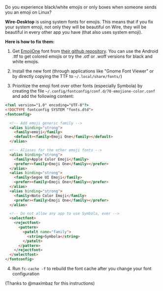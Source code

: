 Do you experience black/white emojis or only boxes when someone sends you an emoji on Linux?

**Wire-Desktop** is using system fonts for emojis. This means that if you fix your system emoji, not only they will be beautiful on Wire, they will be beautiful in every other app you have (that also uses system emoji).

**Here is how to fix them:**

1. Get [EmojiOne](https://emojione.com) font from [their github repository](https://github.com/emojione/emojione/tree/master/extras/fonts). You can use the Android .ttf to get colored emojis or try the .otf or .woff versions for black and white emojis.

2. Install the new font (through applications like "Gnome Font Viewer" or by directly copying the TTF to `~/.local/share/fonts/`)

3. Prioritize the emoji font over other fonts (especially Symbola) by creating the file `~/.config/fontconfig/conf.d/70-emojione-color.conf` and add the following content:

```html
<?xml version="1.0" encoding="UTF-8"?>
<!DOCTYPE fontconfig SYSTEM "fonts.dtd">
<fontconfig>

  <!-- Add emoji generic family -->
  <alias binding="strong">
    <family>emoji</family>
    <default><family>Emoji One</family></default>
  </alias>

  <!-- Aliases for the other emoji fonts -->
  <alias binding="strong">
    <family>Apple Color Emoji</family>
    <prefer><family>Emoji One</family></prefer>
  </alias>
  <alias binding="strong">
    <family>Segoe UI Emoji</family>
    <prefer><family>Emoji One</family></prefer>
  </alias>
  <alias binding="strong">
    <family>Noto Color Emoji</family>
    <prefer><family>Emoji One</family></prefer>
  </alias>

  <!-- Do not allow any app to use Symbola, ever -->
  <selectfont>
    <rejectfont>
      <pattern>
        <patelt name="family">
          <string>Symbola</string>
        </patelt>
      </pattern>
    </rejectfont>
  </selectfont>
</fontconfig>
```

4. Run `fc-cache -f` to rebuild the font cache after you change your font configuration

(Thanks to @maximbaz for this instructions)